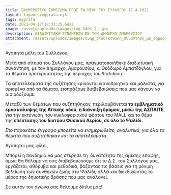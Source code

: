 ```yaml
---
title: ΕΝΗΜΕΡΩΤΙΚΟ ΣΗΜΕΙΩΜΑ ΠΡΟΣ ΤΑ ΜΕΛΗ ΤΟΥ ΣΥΛΛΟΓΟΥ 17.4.2021
layout: layouts/eggrafa.njk
tags: eggrafa
date: 2021-04-17T18:33:25.642Z
image: /assets/uploads/images/img_5401_2_.jpg
description: ΔΙΑΔΙΚΤΥΑΚΗ ΣΥΝΑΝΤΗΣΗ ΜΕ ΤΟΝ ΔΗΜΑΡΧΟ ΑΜΑΡΟΥΣΙΟΥ
attachment: /assets/uploads/images/ενημ_διαδικτυακη_συναντηση_με_δημαpχο_140421.pdf
---
```

<!--StartFragment-->

Αγαπητά μέλη του Συλλόγου,

Μετά από αίτημα του Συλλόγου μας, πραγματοποιήθηκε διαδικτυακή συνάντηση, με τον Δήμαρχο, Αμαρουσίου, κ. Θεόδωρο Αμπατζόγλου, για τα θέματα προτεραιότητας της περιοχής του Ψαλιδίου. 

Τα αποτελέσματα της συζήτησης κρίνονται ικανοποιητικά και μάλιστα, για ορισμένα από τα θέματα, εισπράξαμε διαβεβαιώσεις που μας κάνουν να αισιοδοξούμε.

Μεταξύ των θεμάτων που συζητήθηκαν, περιλαμβάνεται **το εμβληματικό έργο κάλυψης της Αττικής οδού**, **η διάνοιξη δρόμου, μέσω της ΑΣΠΑΙΤΕ**, για την εκτόνωση  του κυκλοφοριακού φόρτου του MALL και το θέμα της **επέκτασης του δικτύου Φυσικού Αερίου, σε όλο το Ψαλίδι.**

*Στο παρακάτω έγγραφο μπορείτε να ενημερωθείτε, αναλυτικά, για όλα τα θέματα που συζητήθηκαν και τα αποτελέσματα*.

Αγαπητοί μας φίλοι,

Μπορεί η πανδημία να μας στέρησε τη  δυνατότητα της άμεσης επαφής, όμως θα θέλαμε να σας διαβεβαιώσουμε ότι το Δ.Σ. του Συλλόγου μας, εργάζεται, αθόρυβα και μεθοδικά, βάζοντας τις βάσεις για τη μόνιμη βελτίωση των συνθηκών ζωής στο Ψαλίδι, αλλά και διεκδικώντας το μέρος της δημοτικής δράσης που μας αναλογεί. 

Σε αυτόν τον αγώνα σας θέλουμε δίπλα μας!

<!--EndFragment-->